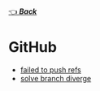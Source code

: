 [👈 **_Back_**](../index.md)

# GitHub

- [failed to push refs](./failed-to-push-refs.md)
- [solve branch diverge](./solve-branch-diverge.md)
